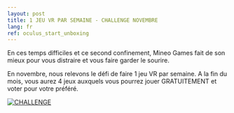```yaml
---
layout: post
title: 1 JEU VR PAR SEMAINE - CHALLENGE NOVEMBRE
lang: fr
ref: oculus_start_unboxing
---
```


En ces temps difficiles et ce second confinement, Mineo Games fait de son mieux pour vous distraire et vous faire garder le sourire.

En novembre, nous relevons le défi de faire 1 jeu VR par semaine. A la fin du mois, vous aurez 4 jeux auxquels vous pourrez jouer GRATUITEMENT et voter pour votre préféré.

[![CHALLENGE](https://imgur.com/MLAdddX.png)](https://mailchi.mp/7e794e83d387/nabq2mz4a8 "UN JEU VR PAR SEMAINE EN NOVEMBRE")